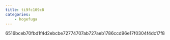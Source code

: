 ```yaml
---
title: ti9fc109c8
categories:
    - hogefuga
---
```

6516bceb70fbd1f4d2ebcbe72774707ab727aeb1786ccd96e17f0304f4dc17f8